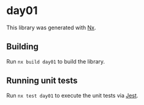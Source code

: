 # day01

This library was generated with [Nx](https://nx.dev).

## Building

Run `nx build day01` to build the library.

## Running unit tests

Run `nx test day01` to execute the unit tests via [Jest](https://jestjs.io).
